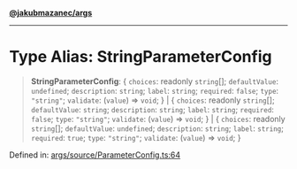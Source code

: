 [**@jakubmazanec/args**](../README.md)

---

# Type Alias: StringParameterConfig

> **StringParameterConfig**: \{ `choices`: readonly `string`[]; `defaultValue`: `undefined`;
> `description`: `string`; `label`: `string`; `required`: `false`; `type`: `"string"`; `validate`:
> (`value`) => `void`; \} \| \{ `choices`: readonly `string`[]; `defaultValue`: `string`;
> `description`: `string`; `label`: `string`; `required`: `false`; `type`: `"string"`; `validate`:
> (`value`) => `void`; \} \| \{ `choices`: readonly `string`[]; `defaultValue`: `undefined`;
> `description`: `string`; `label`: `string`; `required`: `true`; `type`: `"string"`; `validate`:
> (`value`) => `void`; \}

Defined in:
[args/source/ParameterConfig.ts:64](https://github.com/jakubmazanec/tools/blob/dd3219e5c9e39fb2c6c2fa06c4f20acd2118ac84/packages/args/source/ParameterConfig.ts#L64)
